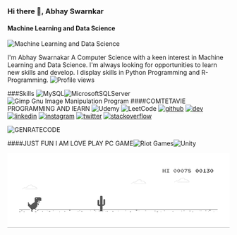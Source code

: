 ### Hi there 👋, Abhay Swarnkar
#### Machine Learning and Data Science
![Machine Learning and Data Science](https://www.wordstream.com/wp-content/uploads/2021/07/machine-learning.png)

I'm Abhay Swarnakar A Computer Science with a keen interest in Machine Learning and Data Science. I'm always looking for opportunities to learn new skills and develop. I display skills in Python Programming and R-Programming.
![Profile views](https://gpvc.arturio.dev/GENRATECODE)  

###Skills
![MySQL](https://img.shields.io/badge/mysql-%2300f.svg?style=for-the-badge&logo=mysql&logoColor=white)![MicrosoftSQLServer](https://img.shields.io/badge/Microsoft%20SQL%20Sever-CC2927?style=for-the-badge&logo=microsoft%20sql%20server&logoColor=white)![Gimp Gnu Image Manipulation Program](https://img.shields.io/badge/Gimp-657D8B?style=for-the-badge&logo=gimp&logoColor=FFFFFF)
####COMTETAVIE PROGRAMMING AND lEARN
![Udemy](https://img.shields.io/badge/Udemy-A435F0?style=for-the-badge&logo=Udemy&logoColor=white)
![LeetCode](https://img.shields.io/badge/LeetCode-000000?style=for-the-badge&logo=LeetCode&logoColor=#d16c06)
[<img src='https://cdn.jsdelivr.net/npm/simple-icons@3.0.1/icons/github.svg' alt='github' height='40'>](https://github.com/GENRATECODE)  [<img src='https://cdn.jsdelivr.net/npm/simple-icons@3.0.1/icons/hashnode.svg' alt='dev' height='40'>](@MoonKnight)  [<img src='https://cdn.jsdelivr.net/npm/simple-icons@3.0.1/icons/linkedin.svg' alt='linkedin' height='40'>](https://www.linkedin.com/in/https://www.linkedin.com/in/abhay-swarnakar-3bb78616b//)  [<img src='https://cdn.jsdelivr.net/npm/simple-icons@3.0.1/icons/instagram.svg' alt='instagram' height='40'>](https://www.instagram.com/@abhayswarnakar2019/)  [<img src='https://cdn.jsdelivr.net/npm/simple-icons@3.0.1/icons/twitter.svg' alt='twitter' height='40'>](https://twitter.com/a)  [<img src='https://cdn.jsdelivr.net/npm/simple-icons@3.0.1/icons/stackoverflow.svg' alt='stackoverflow' height='40'>](https://stackoverflow.com/users/a)  

![GENRATECODE](https://github-readme-stats.vercel.app/api?username=GENRATECODE&show_icons=true&theme=radical)


####JUST FUN
I AM LOVE PLAY PC GAME![Riot Games](https://img.shields.io/badge/riotgames-D32936.svg?style=for-the-badge&logo=riotgames&logoColor=white)![Unity](https://img.shields.io/badge/unity-%23000000.svg?style=for-the-badge&logo=unity&logoColor=white)

![JUST FUN](https://github.com/GENRATECODE/GENRATECODE/blob/main/dino.gif)
